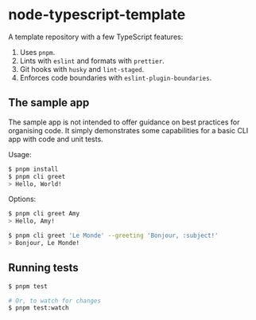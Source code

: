 # node-typescript-template

A template repository with a few TypeScript features:

1. Uses `pnpm`.
2. Lints with `eslint` and formats with `prettier`.
3. Git hooks with `husky` and `lint-staged`.
4. Enforces code boundaries with `eslint-plugin-boundaries`.

## The sample app

The sample app is not intended to offer guidance on best practices for organising code. It simply demonstrates some capabilities for a basic CLI app with code and unit tests.

Usage:

```bash
$ pnpm install
$ pnpm cli greet
> Hello, World!
```

Options:

```bash
$ pnpm cli greet Amy
> Hello, Amy!

$ pnpm cli greet 'Le Monde' --greeting 'Bonjour, :subject!'
> Bonjour, Le Monde!
```

## Running tests

```bash
$ pnpm test

# Or, to watch for changes
$ pnpm test:watch
```